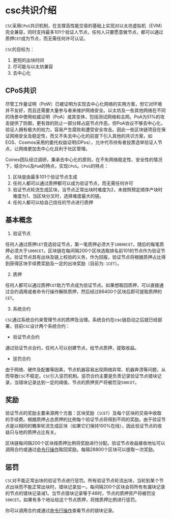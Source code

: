 # csc共识介绍

`CSC`采用`CPoS`共识机制，在支撑高性能交易的基础上实现对以太坊虚拟机（EVM）完全兼容，同时支持最多101个验证人节点，任何人只要愿意做节点，都可以通过质押`CET`成为节点，而无需任何许可认证。

`CSC`的目标为：
1. 更短的出块时间
2. 尽可能与以太坊兼容
3. 去中心化

## CPoS共识

尽管工作量证明（PoW）已被证明为实现去中心化网络的实用方案，但它对环境并不友好，而且还需要大量参与者来维护网络安全。以太坊及一些其他网络在不同的场景中使用权威证明（PoA）或其变体，包括测试网络和主网。PoA为51%的攻击提供了防御，更有效的防止一部分拜占庭节点作恶。但PoA协议不够去中心化，验证人拥有极大的权力，容易产生腐败和遭受安全攻击。因此一些区块链项目在保证网络安全及稳定性，而又不失去中心化的前提下引入其他的共识方案，如EOS、Cosmos采用的委托权益证明(DPos），允许代币持有者投票选举验证人节点，让网络更加去中心化且利于社区管理。

Coinex团队经过调研，秉承去中心化的原则，在不失网络稳定性、安全性的情况下，结合`PoS`及`PoA`的特点，实现`CPoS`。`CPoS`的特点：

1. 区块是由最多101个验证节点生成
2. 任何人都可以通过质押都可以成为验证节点，而无需任何许可
3. 验证节点轮流生成区块，当节点正常出块时难度为2，未按照预定顺序产块时难度为1，当区块分叉时，选择难度最大的链。
4. 任何人都可以给自己信任的节点进行质押

## 基本概念

1. 验证节点

任何人通过质押`CET`竞选验证节点，第一笔质押必须大于`10000CET`，随后的每笔质押必须大于`1000CET`。区块链在每间隔200个区块选取排名前101的节点作为验证节点。验证节点具有出块及链上校验的义务，作为回报，验证节点将根据质押占比得到获得区块手续费奖励及一定的出块奖励（目前为: `1CET`）。

2. 质押

任何人都可以通过质押`CET`助力节点成为验证节点。如果想取回质押，可以直接通过合约调用或者命令行操作解除质押，然后经过86400个区块后即可提取质押的`CET`。

3. 系统合约

`CSC`通过系统合约来管理节点的质押及治理。系统合约在csc链启动之后就已经部署，目前`CSC`设计两个系统合约：

* 验证节点合约

通过验证节点合约，任何人可以创建节点，给节点质押，提取收益。

* 惩罚合约

由于网络、硬件及配置等因素，节点机器容易出现网络异常、机器奔溃等问题，从而导致`CSC`不稳定。`CSC`引入惩罚机制。惩罚合约主要是负责记录验证节点错块记录，当错块记录达到一定的阈值，节点的质押资产将被罚没`500CET`。

## 奖励
验证节点的奖励主要来源两个方面：区块奖励（`1CET`）及每个区块的交易中收取的手续费。根据质押占总质押的比例每个验证节点将得到不同的奖励。由于验证节点是以相同的概率轮流生成区块（如果它们保持100%在线），因此验证节点的收益只与他的质押占比有关。

区块链每间隔200个区块按质押比例将奖励进行分配。验证节点收益接收地址可以调用合约或通过[命令行操作](/validator_cli.md)取回奖励。每隔28800个区块可以提取一次奖励。

## 惩罚
`CSC`对不能正常出块的验证节点进行惩罚。所有验证节点轮流出块，当轮到某个节点出块而不能正常出块时，错块记录加一。每间隔200个区块会将所有有漏块记录的节点的错块记录减1。当节点错块记录等于48时，节点的质押资产将被罚没`500CET`。如果有多个地址给这个节点质押，将按质押比例进行惩罚。

你可以调用合约或通过[命令行操作](/validator_cli.md)查看节点的错块记录。
